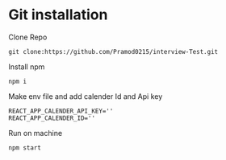 # Git installation

Clone Repo
```
git clone:https://github.com/Pramod0215/interview-Test.git
```
Install npm
```
npm i
```
Make env file and add calender Id and Api key
```
REACT_APP_CALENDER_API_KEY=''
REACT_APP_CALENDER_ID=''
```
Run on machine
```
npm start
```
